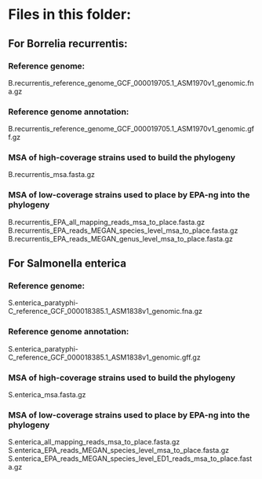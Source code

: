# Files in this folder:

## For Borrelia recurrentis:

### Reference genome:
B.recurrentis_reference_genome_GCF_000019705.1_ASM1970v1_genomic.fna.gz

### Reference genome annotation:
B.recurrentis_reference_genome_GCF_000019705.1_ASM1970v1_genomic.gff.gz

### MSA of high-coverage strains used to build the phylogeny
B.recurrentis_msa.fasta.gz

### MSA of low-coverage strains used to place by EPA-ng into the phylogeny
B.recurrentis_EPA_all_mapping_reads_msa_to_place.fasta.gz
B.recurrentis_EPA_reads_MEGAN_species_level_msa_to_place.fasta.gz
B.recurrentis_EPA_reads_MEGAN_genus_level_msa_to_place.fasta.gz


## For Salmonella enterica
### Reference genome:
S.enterica_paratyphi-C_reference_GCF_000018385.1_ASM1838v1_genomic.fna.gz

### Reference genome annotation:
S.enterica_paratyphi-C_reference_GCF_000018385.1_ASM1838v1_genomic.gff.gz

### MSA of high-coverage strains used to build the phylogeny
S.enterica_msa.fasta.gz

### MSA of low-coverage strains used to place by EPA-ng into the phylogeny
S.enterica_all_mapping_reads_msa_to_place.fasta.gz
S.enterica_EPA_reads_MEGAN_species_level_msa_to_place.fasta.gz
S.enterica_EPA_reads_MEGAN_species_level_ED1_reads_msa_to_place.fasta.gz


